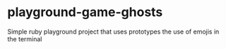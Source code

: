 # playground-game-ghosts
Simple ruby playground project that uses prototypes the use of emojis in the terminal
